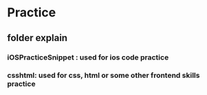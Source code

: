 # Practice

## folder explain

### iOSPracticeSnippet : used for ios code practice

### csshtml: used for css, html or some other frontend skills practice
